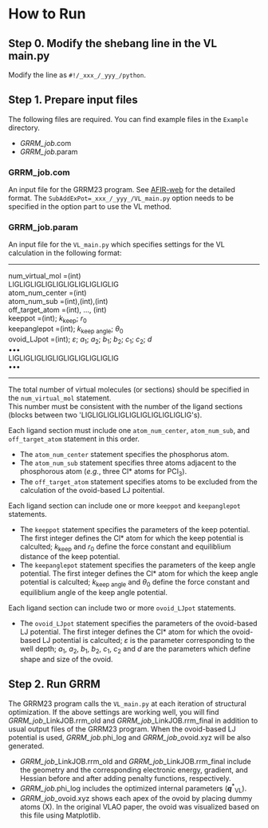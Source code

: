 
# How to Run
## Step 0. Modify the shebang line in the VL main.py
Modify the line as `#!/_xxx_/_yyy_/python`.

## Step 1. Prepare input files
The following files are required. You can find example files in the `Example` directory.  
- _GRRM_job_.com
- _GRRM_job_.param

### GRRM_job.com
An input file for the GRRM23 program. See [AFIR-web](https://afir.sci.hokudai.ac.jp) for the detailed format.
The `SubAddExPot=_xxx_/_yyy_/VL_main.py` option needs to be specified in the option part to use the VL method.

### GRRM_job.param
An input file for the `VL_main.py` which specifies settings for the VL calculation in the following format:

----------
num_virtual_mol   =(int)  
LIGLIGLIGLIGLIGLIGLIGLIGLIGLIG  
atom_num_center   =(int)  
atom_num_sub      =(int),(int),(int)  
off_target_atom   =(int), ..., (int)  
keeppot           =(int); _k_<sub>keep</sub>; _r_<sub>0</sub>  
keepanglepot      =(int); _k_<sub>keep angle</sub>; _θ_<sub>0</sub>   
ovoid_LJpot       =(int); _ε_; _a_<sub>1</sub>; _a_<sub>2</sub>; _b_<sub>1</sub>; _b_<sub>2</sub>; _c_<sub>1</sub>; _c_<sub>2</sub>; _d_  
•••   
LIGLIGLIGLIGLIGLIGLIGLIGLIGLIG  
•••

----------


The total number of virtual molecules (or sections) should be specified in the `num_virtual_mol` statement.  
This number must be consistent with the number of the ligand sections (blocks between two 'LIGLIGLIGLIGLIGLIGLIGLIGLIGLIG's).  

Each ligand section must include one `atom_num_center`, `atom_num_sub`, and `off_target_atom` statement in this order.  
- The `atom_num_center` statement specifies the phosphorus atom.  
- The `atom_num_sub` statement specifies three atoms adjacent to the phosphorous atom (_e.g._, three Cl* atoms for PCl<sub>3</sub>).  
- The `off_target_atom` statement specifies atoms to be excluded from the calculation of the ovoid-based LJ poitential.
  
Each ligand section can include one or more `keeppot` and `keepanglepot` statements.
- The `keeppot` statement specifies the parameters of the keep potential. The first integer defines the Cl* atom for which the keep potential is calculted; _k_<sub>keep</sub> and _r_<sub>0</sub> define the force constant and equiliblium distance of the keep potential.
- The `keepanglepot` statement specifies the parameters of the keep angle potential. The first integer defines the Cl* atom for which the keep angle potential is calculted; _k_<sub>keep angle</sub> and _θ_<sub>0</sub> define the force constant and equiliblium angle of the keep angle potential.

Each ligand section can include two or more `ovoid_LJpot` statements.
- The `ovoid_LJpot` statement specifies the parameters of the ovoid-based LJ potential. The first integer defines the Cl* atom for which the ovoid-based LJ potential is calculted; _ε_ is the parameter corresponding to the well depth; _a_<sub>1</sub>, _a_<sub>2</sub>, _b_<sub>1</sub>, _b_<sub>2</sub>, _c_<sub>1</sub>, _c_<sub>2</sub> and _d_ are the parameters which define shape and size of the ovoid.

## Step 2. Run GRRM 

The GRRM23 program calls the `VL_main.py` at each iteration of structural optimization. If the above settings are working well, you will find _GRRM_job_\_LinkJOB.rrm_old and _GRRM_job_\_LinkJOB.rrm_final in addition to usual output files of the GRRM23 program. When the ovoid-based LJ potential is used, _GRRM_job_.phi_log and _GRRM_job_\_ovoid.xyz will be also generated.

- _GRRM_job_\_LinkJOB.rrm_old and _GRRM_job_\_LinkJOB.rrm_final include the geometry and the corresponding electronic energy, gradient, and Hessian before and after adding penalty functions, respectively.
- _GRRM_job_.phi_log includes the optimized internal parameters (**_q_**<sup>*</sup><sub>VL</sub>).
- _GRRM_job_\_ovoid.xyz shows each apex of the ovoid by placing dummy atoms (X). In the original VLAO paper, the ovoid was visualized based on this file using Matplotlib.



